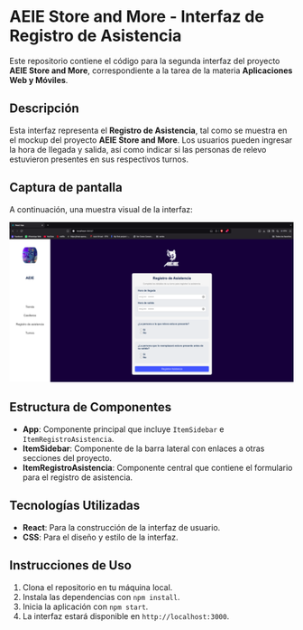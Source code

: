# AEIE Store and More - Interfaz de Registro de Asistencia

Este repositorio contiene el código para la segunda interfaz del proyecto **AEIE Store and More**, correspondiente a la tarea de la materia **Aplicaciones Web y Móviles**.

## Descripción

Esta interfaz representa el **Registro de Asistencia**, tal como se muestra en el mockup del proyecto **AEIE Store and More**. Los usuarios pueden ingresar la hora de llegada y salida, así como indicar si las personas de relevo estuvieron presentes en sus respectivos turnos.

## Captura de pantalla

A continuación, una muestra visual de la interfaz:

![Interfaz de Registro de Asistencia](./InterfazDemo.png)

## Estructura de Componentes

- **App**: Componente principal que incluye `ItemSidebar` e `ItemRegistroAsistencia`.
- **ItemSidebar**: Componente de la barra lateral con enlaces a otras secciones del proyecto.
- **ItemRegistroAsistencia**: Componente central que contiene el formulario para el registro de asistencia.

## Tecnologías Utilizadas

- **React**: Para la construcción de la interfaz de usuario.
- **CSS**: Para el diseño y estilo de la interfaz.

## Instrucciones de Uso

1. Clona el repositorio en tu máquina local.
2. Instala las dependencias con `npm install`.
3. Inicia la aplicación con `npm start`.
4. La interfaz estará disponible en `http://localhost:3000`.
